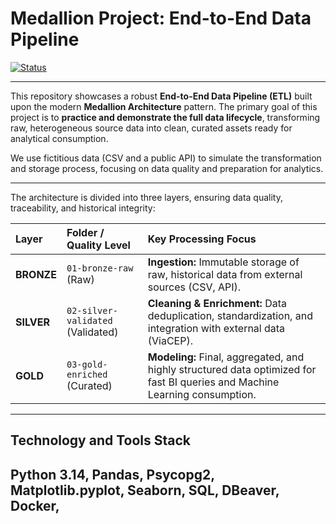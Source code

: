 # Medallion Project: End-to-End Data Pipeline

[![Status](https://img.shields.io/badge/Status-Complete-brightgreen)]()

---

This repository showcases a robust **End-to-End Data Pipeline (ETL)** built upon the modern **Medallion Architecture** pattern. The primary goal of this project is to **practice and demonstrate the full data lifecycle**, transforming raw, heterogeneous source data into clean, curated assets ready for analytical consumption.

We use fictitious data (CSV and a public API) to simulate the transformation and storage process, focusing on data quality and preparation for analytics.

---

The architecture is divided into three layers, ensuring data quality, traceability, and historical integrity:

| Layer | Folder / Quality Level | Key Processing Focus |
| :--- | :--- | :--- |
| **BRONZE** | `01-bronze-raw` (Raw) | **Ingestion:** Immutable storage of raw, historical data from external sources (CSV, API). |
| **SILVER** | `02-silver-validated` (Validated) | **Cleaning & Enrichment:** Data deduplication, standardization, and integration with external data (ViaCEP). |
| **GOLD** | `03-gold-enriched` (Curated) | **Modeling:** Final, aggregated, and highly structured data optimized for fast BI queries and Machine Learning consumption. |

---

## Technology and Tools Stack

Python 3.14, Pandas, Psycopg2, Matplotlib.pyplot, Seaborn, SQL, DBeaver, Docker,
---
